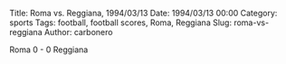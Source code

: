 Title: Roma vs. Reggiana, 1994/03/13
Date: 1994/03/13 00:00
Category: sports
Tags: football, football scores, Roma, Reggiana
Slug: roma-vs-reggiana
Author: carbonero


Roma 0 - 0 Reggiana

